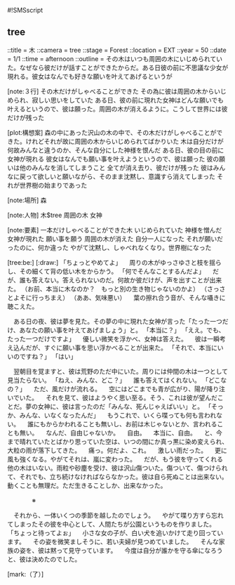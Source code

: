 #!SMSscript

## tree

::title = 木
::camera = tree
::stage = Forest
::location = EXT
::year = 50
::date = 1/1
::time = afternoon
::outline = その木はいつも周囲の木にいじめられていた。なぜなら彼だけが話すことができたからだ。ある日彼の前に不思議な少女が現れる。彼女はなんでも好きな願いを叶えてあげるというが

[note:３行]
その木だけがしゃべることができた
その為に彼は周囲の木からいじめられ、寂しい思いをしていた
ある日、彼の前に現れた女神はどんな願いでも叶えるというので、彼は願った。周囲の木が消えるように。こうして世界には彼だけが残った

[plot:構想案]
森の中にあった沢山の木の中で、その木だけがしゃべることができた。けれどそれが故に周囲の木からいじめられてばかりいた
木は自分だけが何故みんなと違うのか、そんな自分にした神様を恨んだ
ある日、彼の目の前に女神が現れる
彼女はなんでも願い事を叶えようというので、彼は願った
彼の願いは他のみんなを消してしまうこと
全てが消え去り、彼だけが残った
彼はみんなに戻って欲しいと願いながら、そのまま沈黙し、意識すら消えてしまった
それが世界樹の始まりであった

[note:場所]
森

[note:人物]
木$tree
周囲の木
女神

[note:要素]
一本だけしゃべることができた木
いじめられていた
神様を憎んだ
女神が現れた
願い事を願う
周囲の木が消えた
自分一人になった
それが願いだったのに、何か違った
やがて沈黙し、しゃべれなくなり。世界樹になった

[tree:be:]
[:draw:]
「ちょっとやめてよ」
　周りの木がゆっさゆさと枝を揺らし、その細くて背の低い木をからかう。
「何でそんなことするんだよ」
　だが、誰も答えない。答えられないのだ。何故か彼だけが、声を出すことが出来た。
（お前、本当に木なのか？　もっと別の生き物じゃないのかよ）
（さっさとよそに行っちまえ）
（ああ、気味悪い）
　葉の擦れ合う音が、そんな囁きに聴こえた。

　ある日の夜、彼は夢を見た。その夢の中に現れた女神が言った「たった一つだけ、あなたの願い事を叶えてあげましょう」と。
「本当に？」
「ええ。でも、たった一つだけですよ」
　優しい微笑を浮かべ、女神は答えた。
　彼は一瞬考え込んだが、すぐに願い事を思い浮かべることが出来た。
「それで、本当にいいのですね？」
「はい」

　翌朝目を覚ますと、彼は荒野のただ中にいた。周りには仲間の木は一つとして見当たらない。
「ねえ、みんな、どこ？」
　誰も答えてはくれない。
「どこなの？」
　ただ、風だけが流れる。
　空にはどこまでも青が広がり、陽が降り注いでいた。
　それを見て、彼はようやく思い至る。そう、これは彼が望んだことだ。夢の女神に、彼は言ったのだ「みんな、死んじゃえばいい」と。
「そっか、みんな、いなくなったんだ」
　もうこれで、いくら喋っても何も言われない。
　誰にもからかわれることも無いし、お前は木じゃないとか、言われることも無い。
　なんだ、自由じゃないか。
　自由。
　本当に、自由。
　と、今まで晴れていたとばかり思っていた空は、いつの間にか真っ黒に染め変えられ、大粒の雨が落下してきた。
　痛っ。何だよ、これ。
　激しい雨だった。
　更に風も強くなる。やがてそれは、嵐に変わった。
　だが、もう彼を守ってくれる他の木はいない。雨粒や砂塵を受け、彼は沢山傷ついた。傷ついて、傷つけられて、それでも、立ち続けなければならなかった。彼は自ら死ぬことは出来ない。動くことも無理だ。ただ生きることしか、出来なかった。

　　　　※

　それから、一体いくつの季節を越したのでしょう。
　やがて喋り方すら忘れてしまったその彼を中心として、人間たちが公園というものを作りました。
「ちょっと待ってよぉ」
　小さな女の子が、白い犬を追いかけて走り回っています。
　その姿を微笑ましそうに、若い夫婦が見つめていました。
　そんな家族の姿を、彼は黙って見守っています。
　今度は自分が誰かを守る傘になろうと、彼は決めたのでした。

[mark:（了）]
